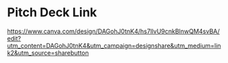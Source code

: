 # Pitch Deck Link
https://www.canva.com/design/DAGohJ0tnK4/hs7llvU9cnkBlnwQM4svBA/edit?utm_content=DAGohJ0tnK4&utm_campaign=designshare&utm_medium=link2&utm_source=sharebutton
